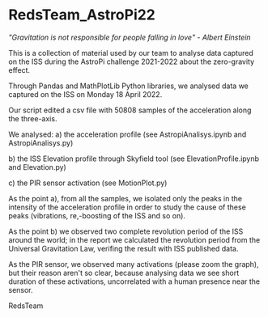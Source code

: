 # RedsTeam_AstroPi22

*"Gravitation is not responsible for people falling in love"    -    Albert Einstein*






This is a collection of material used by our team to analyse data captured on the ISS during the AstroPi challenge 2021-2022 about the zero-gravity effect.

Through Pandas and MathPlotLib Python libraries, we analysed data we captured on the ISS on Monday 18 April 2022.

Our script edited a csv file with 50808 samples of the acceleration along the three-axis.

We analysed:
a) the acceleration profile (see AstropiAnalisys.ipynb and AstropiAnalisys.py)

b) the ISS Elevation profile through Skyfield tool (see ElevationProfile.ipynb and Elevation.py)

c) the PIR sensor activation (see MotionPlot.py)


As the point a), from all the samples, we isolated only the peaks in the intensity of the acceleration profile in order to study the cause of these peaks (vibrations, re,-boosting of the ISS and so on).

As the point b) we observed two complete revolution period of the ISS around the world; in the report we calculated the revolution period from the Universal Gravitation Law, verifing the result with ISS published data.

As the PIR sensor, we observed many activations (please zoom the graph), but their reason aren't so clear, because analysing data we see short duration of these activations, uncorrelated with a human presence near the sensor.







RedsTeam
